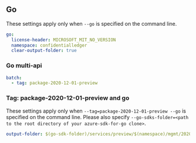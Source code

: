 ## Go

These settings apply only when `--go` is specified on the command line.

```yaml $(go)
go:
  license-header: MICROSOFT_MIT_NO_VERSION
  namespace: confidentialledger
  clear-output-folder: true
```

### Go multi-api

``` yaml $(go) && $(multiapi)
batch:
  - tag: package-2020-12-01-preview
```

### Tag: package-2020-12-01-preview and go

These settings apply only when `--tag=package-2020-12-01-preview --go` is specified on the command line.
Please also specify `--go-sdks-folder=<path to the root directory of your azure-sdk-for-go clone>`.

```yaml $(tag) == 'package-2020-12-01-preview' && $(go)
output-folder: $(go-sdk-folder)/services/preview/$(namespace)/mgmt/2020-12-01-preview/$(namespace)
```
